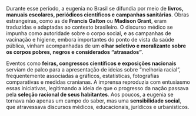 Durante esse período, a eugenia no Brasil se difundia por meio de **livros, manuais escolares, periódicos científicos e campanhas sanitárias**. Obras estrangeiras, como as de **Francis Galton** ou **Madison Grant**, eram traduzidas e adaptadas ao contexto brasileiro. O discurso médico se impunha como autoridade sobre o corpo social, e as campanhas de vacinação e higiene, embora importantes do ponto de vista da saúde pública, vinham acompanhadas de um **olhar seletivo e moralizante sobre os corpos pobres, negros e considerados “atrasados”**.

Eventos como **feiras, congressos científicos e exposições nacionais** serviam de palco para a apresentação de ideias sobre “melhoria racial”, frequentemente associadas a gráficos, estatísticas, fotografias comparativas e medidas cranianas. A imprensa reproduzia com entusiasmo essas iniciativas, legitimando a ideia de que o progresso da nação passava pela **seleção racional de seus habitantes**. Aos poucos, a eugenia se tornava não apenas um campo do saber, mas uma **sensibilidade social**, que atravessava discursos médicos, educacionais, jurídicos e urbanísticos.
